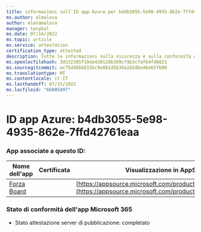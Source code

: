 ```yaml
---
title: informazioni sull'ID app Azure per b4db3055-5e98-4935-862e-7ffd42761eaa
ms.author: elmalova
author: elenamalova
manager: tonybal
ms.date: 07/14/2022
ms.topic: article
ms.service: attestation
certification_type: attested
description: Tutte le informazioni sulla sicurezza e sulla conformità disponibili per b4db3055-5e98-4935-862e-7ffd42761eaa.
ms.openlocfilehash: 3d332305f10eb43012db309cf9b3cfaf64fd6821
ms.sourcegitcommit: ac75dd8bb815bc9e8b1d5b39a2d2dbe46e65f680
ms.translationtype: MT
ms.contentlocale: it-IT
ms.lasthandoff: 07/15/2022
ms.locfileid: "66805897"
---
```

# <a name="azure-app-id-b4db3055-5e98-4935-862e-7ffd42761eaa"></a>ID app Azure: b4db3055-5e98-4935-862e-7ffd42761eaa


### <a name="apps-associated-with-this-id"></a>App associate a questo ID:
| **Nome dell'app** | **Certificata** | **Visualizzazione in AppSource** |
|--------------|---------------|-----------------------|
| [Forza Board](../forward/WA200004274.md) |  | [https://appsource.microsoft.com/product/office/WA200004274](https://appsource.microsoft.com/product/office/WA200004274) |

### <a name="microsoft-365-app-compliance-status"></a>Stato di conformità dell'app Microsoft 365
- Stato attestazione server di pubblicazione: completato
